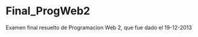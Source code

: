 Final_ProgWeb2
==============

Examen final resuelto de Programacion Web 2, que fue dado el 19-12-2013
